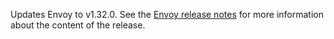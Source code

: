 Updates Envoy to v1.32.0. See the [Envoy release notes](https://www.envoyproxy.io/docs/envoy/v1.32.0/version_history/v1.32/v1.32.0) for more information about the content of the release.
